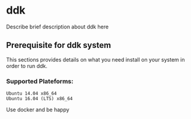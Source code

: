 # ddk
Describe brief description about ddk here

## Prerequisite for ddk system
This sections provides details on what you need install on your system in order to run ddk.

### Supported Plateforms:
```
Ubuntu 14.04 x86_64
Ubuntu 16.04 (LTS) x86_64
```
Use docker and be happy
